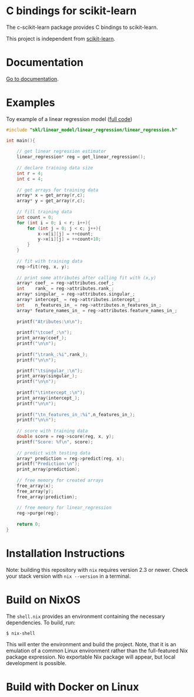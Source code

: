 # C bindings for scikit-learn

The c-scikit-learn package provides C bindings to scikit-learn.

This project is independent from [scikit-learn](https://scikit-learn.org/stable/).

# Documentation

[Go to documentation](https://github.com/Josemarialanda/C-wrapper-scikitlearn/blob/master/DOCUMENTATION.md).

# Examples

Toy example of a linear regression model ([full code](https://github.com/Josemarialanda/C-wrapper-scikitlearn/blob/master/examples/main.c))

```c
#include "skl/linear_model/linear_regression/linear_regression.h"

int main(){
    
    // get linear regression estimator
    linear_regression* reg = get_linear_regression();
    
    // declare training data size
    int r = 4;
    int c = 4;
    
    // get arrays for training data
    array* x = get_array(r,c);
    array* y = get_array(r,c);
  
  	// fill training data
    int count = 0;
    for (int i = 0; i < r; i++){
        for (int j = 0; j < c; j++){
            x->x[i][j] = ++count;
            y->x[i][j] = ++count+10;
        }
    }
            
    // fit with training data
    reg->fit(reg, x, y);
    
    // print some attributes after calling fit with (x,y)
	array* coef_ = reg->attributes.coef_;
	int    rank_ = reg->attributes.rank_;
	array* singular_ = reg->attributes.singular_;
	array* intercept_ = reg->attributes.intercept_;
	int    n_features_in_ = reg->attributes.n_features_in_;
	array* feature_names_in_ = reg->attributes.feature_names_in_;
	
	printf("Atributes:\n\n");
	
	printf("\tcoef_:\n");
	print_array(coef_);
	printf("\n\n");
	
	printf("\trank_:%i",rank_);
	printf("\n\n");

	printf("\tsingular_:\n");
	print_array(singular_);
	printf("\n\n");
	
	printf("\tintercept_:\n");
	print_array(intercept_);
	printf("\n\n");
	
	printf("\tn_features_in_:%i",n_features_in_);
	printf("\n\n");
    
    // score with training data
    double score = reg->score(reg, x, y);
    printf("Score: %f\n", score);
    
    // predict with testing data
    array* prediction = reg->predict(reg, x);
    printf("Prediction:\n");
    print_array(prediction);
   
    // free memory for created arrays
    free_array(x);
    free_array(y);
    free_array(prediction);
        
    // free memory for linear_regression
    reg->purge(reg);
    
    return 0;
}
```

# Installation Instructions

Note: building this repository with `nix` requires version 2.3 or newer. Check your stack version with `nix --version` in a terminal.

# Build on NixOS

The `shell.nix` provides an environment containing the necessary dependencies. To build, run:

```
$ nix-shell
```

This will enter the environment and build the project. Note, that it is an emulation of a common Linux
environment rather than the full-featured Nix package expression. No exportable Nix package will appear,
but local development is possible.

# Build with Docker on Linux

